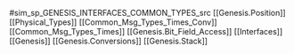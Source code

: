 #sim_sp_GENESIS_INTERFACES_COMMON_TYPES_src
[[Genesis.Position]]
[[Physical_Types]]
[[Common_Msg_Types_Times_Conv]]
[[Common_Msg_Types_Times]]
[[Genesis.Bit_Field_Access]]
[[Interfaces]]
[[Genesis]]
[[Genesis.Conversions]]
[[Genesis.Stack]]
